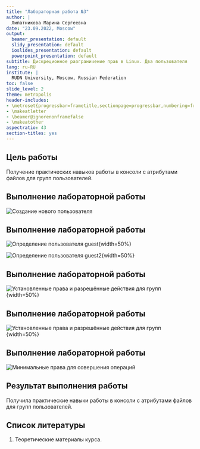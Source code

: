 ```yaml
---
title: "Лабораторная работа №3"
author: |
  Липатникова Марина Сергеевна
date: "23.09.2022, Moscow"
output:
  beamer_presentation: default
  slidy_presentation: default
  ioslides_presentation: default
  powerpoint_presentation: default
subtitle: Дискреционное разграничение прав в Linux. Два пользователя
lang: ru-RU
institute: |
  RUDN University, Moscow, Russian Federation
toc: false
slide_level: 2
theme: metropolis
header-includes:
- \metroset{progressbar=frametitle,sectionpage=progressbar,numbering=fraction}
- \makeatletter
- \beamer@ignorenonframefalse
- \makeatother
aspectratio: 43
section-titles: yes
---
```


## Цель работы

Получение практических навыков работы в консоли с атрибутами файлов для групп пользователей.

## Выполнение лабораторной работы

![Создание нового пользователя](1.png)

## Выполнение лабораторной работы

![Определение пользователя guest](2.png){width=50%}

![Определение пользователя guest2](3.png){width=50%}

## Выполнение лабораторной работы

![Установленные права и разрешённые действия для групп](10.png){width=50%}

## Выполнение лабораторной работы

![Установленные права и разрешённые действия для групп](11.png){width=50%}

## Выполнение лабораторной работы

![Минимальные права для совершения операций](12.png)

## Результат выполнения работы

Получила практические навыки работы в консоли с атрибутами файлов для групп пользователей.

## Список литературы

1. Теоретические материалы курса.
